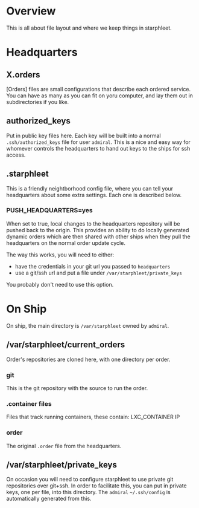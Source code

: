 # Overview
This is all about file layout and where we keep things in starphleet.

# Headquarters

## X.orders
[Orders] files are small configurations that describe each ordered
service. You can have as many as you can fit on yoru computer, and lay
them out in subdirectories if you like.

## authorized_keys
Put in public key files here. Each key will be built into a normal
`.ssh/authorized_keys` file for user `admiral`. This is a nice and easy
way for whomever controls the headquarters to hand out keys to the
ships for ssh access.

## .starphleet
This is a friendly neightborhood config file, where you can tell your
headquarters about some extra settings. Each one is described below.

### PUSH_HEADQUARTERS=yes
When set to true, local changes to the headquarters repository will be
pushed back to the origin. This provides an ability to do locally
generated dynamic orders which are then shared with other ships when
they pull the headquarters on the normal order update cycle.

The way this works, you will need to either:
* have the credentials in your git url you passed to `headquarters`
* use a git/ssh url and put a file under `/var/starphleet/private_keys`

You probably don't need to use this option.


# On Ship
On ship, the main directory is `/var/starphleet` owned by `admiral`.

## /var/starphleet/current_orders
Order's repositories are cloned here, with one directory per order.

### git
This is the git repository with the source to run the order.

### .container files
Files that track running containers, these contain:
LXC_CONTAINER IP

### order
The original `.order` file from the headquarters.

## /var/starphleet/private_keys
On occasion you will need to configure starphleet to use private git
repositories over git+ssh. In order to facilitate this, you can put in
private keys, one per file, into this directory. The `admiral`
`~/.ssh/config` is automatically generated from this.

